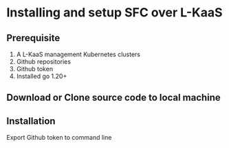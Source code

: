 # Installing and setup SFC over L-KaaS

## Prerequisite

1. A L-KaaS management Kubernetes clusters
2. Github repositories
3. Github token
4. Installed go 1.20+

## Download or Clone source code to local machine
## Installation

Export Github token to command line